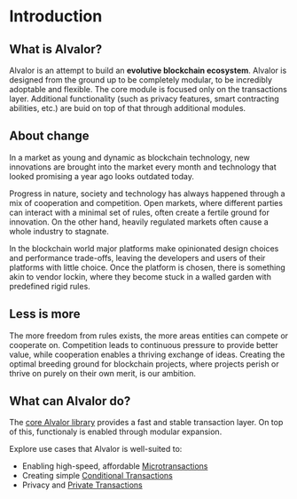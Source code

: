 # Introduction

## What is Alvalor?
Alvalor is an attempt to build an **evolutive blockchain ecosystem**. Alvalor is designed from the ground up to be completely modular, to be incredibly adoptable and flexible. The core module is focused only on the transactions layer. Additional functionality (such as privacy features, smart contracting abilities, etc.) are buid on top of that through additional modules.


## About change
In a market as young and dynamic as blockchain technology, new innovations are brought into the market every month and technology that looked promising a year ago looks outdated today. 

Progress in nature, society and technology has always happened through a mix of cooperation and competition. Open markets, where different parties can interact with a minimal set of rules, often create a fertile ground for innovation. On the other hand, heavily regulated markets often cause a whole industry to stagnate.

In the blockchain world major platforms make opinionated design choices and performance trade-offs, leaving the developers and users of their platforms with little choice. Once the platform is chosen, there is something akin to vendor lockin, where they become stuck in a walled garden with predefined rigid rules.


## Less is more
The more freedom from rules exists, the more areas entities can compete or cooperate on. Competition leads to continuous pressure to provide better value, while cooperation enables a thriving exchange of ideas. Creating the optimal breeding ground for blockchain projects, where projects perish or thrive on purely on their own merit, is our ambition.


## What can Alvalor do?

The [core Alvalor library](docs.alvalor.org/core-library) provides a fast and stable transaction layer. On top of this, functionaly is enabled through modular expansion. 

Explore use cases that Alvalor is well-suited to:

- Enabling high-speed, affordable [Microtransactions](docs.alvalor.org/use-cases/microtransactions)
- Creating simple [Conditional Transactions](docs.alvalor.org/use-cases/B)
- Privacy and [Private Transactions](docs.alvalor.org/use-cases/C)